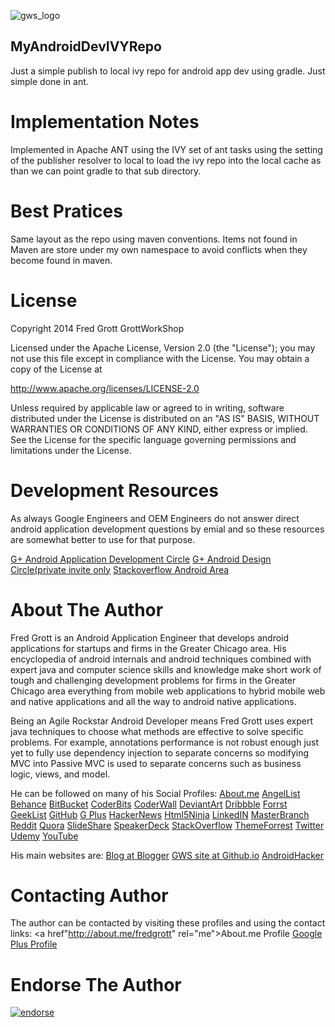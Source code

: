 ![gws_logo](https://github.com/shareme/MyAndroidDevIVYRepo/raw/master/readme_images/grottworkshop_logo.png)

MyAndroidDevIVYRepo
---

Just a simple publish to local ivy repo for android app dev using gradle.
Just simple done in ant.

# Implementation Notes

Implemented in Apache ANT using the IVY set of ant tasks using the setting
of the publisher resolver to local to load the ivy repo into the local cache as than
we can point gradle to that sub directory.

# Best Pratices

Same layout as the repo using maven conventions. Items not found in Maven are
store under my own namespace to avoid conflicts when they become found in maven.

# License

Copyright 2014 Fred Grott GrottWorkShop

Licensed under the Apache License, Version 2.0 (the "License");
you may not use this file except in compliance with the License.
You may obtain a copy of the License at

<a href="http://www.apache.org/licenses/LICENSE-2.0" rel="license">http://www.apache.org/licenses/LICENSE-2.0</a>

Unless required by applicable law or agreed to in writing, software
distributed under the License is distributed on an "AS IS" BASIS,
WITHOUT WARRANTIES OR CONDITIONS OF ANY KIND, either express or implied.
See the License for the specific language governing permissions and
limitations under the License.


# Development Resources

As always Google Engineers and OEM Engineers do not answer direct android
application development questions by emial and so these resources are
somewhat better to use for that purpose.

<a href="https://plus.google.com/u/0/communities/105153134372062985968">G+ Android Application Development Circle</a>
<a href="https://plus.google.com/u/0/communities/113499773637471211070">G+ Android Design Circle(private invite only</a>
<a href="http://stackoverflow.com/questions/tagged/android">Stackoverflow Android Area</a>



# About The Author

Fred Grott is an Android Application Engineer that develops android applications
for startups and firms in the Greater Chicago area. His encyclopedia of android
internals and android techniques combined with expert java and computer science
skills and knowledge make short work of tough and challenging development
problems for firms in the Greater Chicago area everything from mobile web applications
to hybrid mobile web and native applications and all the way to android native applications.

Being an Agile Rockstar Android Developer means Fred Grott uses expert java techniques to
choose what methods are effective to solve specific problems. For example, annotations
performance is not robust enough just yet to fully use dependency injection to separate
concerns so modifying MVC into Passive MVC is used to separate concerns such as business logic,
views, and model.

He can be followed on many of his Social Profiles:
<a href="http://about.me/fredgrott" rel="me">About.me</a>
<a href="https://angel.co/fred-grott" rel="me">AngelList</a>
<a href="http://www.behance.net/gwsfredgrott" rel="me">Behance</a>
<a href="https://bitbucket.org/fredgrott" rel="me">BitBucket</a>
<a href="https://coderbits.com/FredGrott" rel="me">CoderBits</a>
<a href="https://coderwall.com/shareme" rel="me">CoderWall</a>
<a href="http://shareme.deviantart.com/" rel="me">DeviantArt</a>
<a href="http://dribbble.com/FredGrott" rel="me">Dribbble</a>
<a href="http://forrst.com/people/fredgrott" rel="me">Forrst</a>
<a href="https://geekli.st/fredgrott" rel="me">GeekList</a>
<a href="https://github.com/shareme" rel="me">GitHub</a>
<a href="https://plus.google.com/u/0/114301140286672625486/about" rel="publisher" rel="me">G Plus</a>
<a href="https://news.ycombinator.com/user?id=fredgrott" rel="me">HackerNews</a>
<a href="http://html5-ninja.com/#/ninja/fredgrott" rel="me">Html5Ninja</a>
<a href="http://www.linkedin.com/in/shareme" rel="me">LinkedIN</a>
<a href="https://masterbranch.com/shareme" rel="me">MasterBranch</a>
<a href="http://www.reddit.com/user/fredgrott/" rel="me">Reddit</a>
<a href="https://www.quora.com/Fred-Grott" rel="me">Quora</a>
<a href="http://www.slideshare.net/shareme" rel="me">SlideShare</a>
<a href="https://speakerdeck.com/fredgrott" rel="me">SpeakerDeck</a>
<a href="http://stackoverflow.com/users/237740/fred-grott" rel="me">StackOverflow</a>
<a href="http://themeforest.net/user/fredgrott" rel="me">ThemeForrest</a>
<a href="https://twitter.com/fredgrott" rel="me">Twitter</a>
<a href="https://www.udemy.com/u/fredgrott/" rel="me">Udemy</a>
<a href="http://www.youtube.com/channel/UCRQadYlHQ8DKRQ_WwUrfZ_w" rel="me">YouTube</a>

His main websites are:
<a href="http://grottworkshop.blogspot.com/" rel="me">Blog at Blogger</a>
<a href="http://shareme.github.io" rel="me">GWS site at Github.io</a>
<a href="http://www.tumblr.com/blog/androidhacker" rel="me">AndroidHacker</a>

# Contacting Author

The author can be contacted by visiting these profiles and
using the contact links:
<a href"http://about.me/fredgrott" rel="me">About.me Profile<a>
<a href="https://plus.google.com/u/0/114301140286672625486/about" rel="me">Google Plus Profile</a>

# Endorse The Author

[![endorse](https://api.coderwall.com/shareme/endorsecount.png)](https://coderwall.com/shareme)